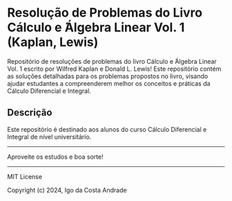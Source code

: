 # Resolução de Problemas do Livro Cálculo e  ́Álgebra Linear Vol. 1 (Kaplan, Lewis)

Repositório de resoluções de problemas do livro Cálculo e  ́Álgebra Linear Vol. 1 escrito por Wilfred Kaplan e
Donald L. Lewis! Este repositório contém as soluções detalhadas para os problemas propostos no livro, visando ajudar estudantes a compreenderem melhor os conceitos e práticas da Cálculo Diferencial e Integral.

## Descrição

Este repositório é destinado aos alunos do curso Cálculo Diferencial e Integral de nível universitário.

---
Aproveite os estudos e boa sorte!

---
MIT License

Copyright (c) 2024, Igo da Costa Andrade